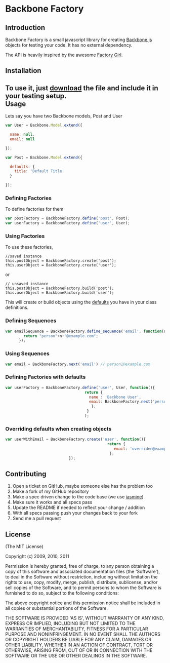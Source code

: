 Backbone Factory
================

Introduction
------------

Backbone Factory is a small javascript library for creating [Backbone.js](http://documentcloud.github.com/backbone/) objects for testing your code. It has no external dependency. 

The API is heavily inspired by the awesome [Factory Girl](https://github.com/thoughtbot/factory_girl). 


Installation
------------

To use it, just [download](https://github.com/SupportBee/Backbone-Factory/raw/master/public/javascripts/backbone-factory.js) the file and include it in your testing setup.  
Usage
-----

Lets say you have two Backbone models, Post and User

```javascript
var User = Backbone.Model.extend({

  name: null,
  email: null

});

var Post = Backbone.Model.extend({

  defaults: {
    title: 'Default Title'
  }

});
```

### Defining Factories

To define factories for them

```javascript
var postFactory = BackboneFactory.define('post', Post);
var userFactory = BackboneFactory.define('user', User);
```

### Using Factories

To use these factories, 

```javscript
//saved instance
this.postObject = BackboneFactory.create('post');
this.userObject = BackboneFactory.create('user');
```

or

```javscript
// unsaved instance
this.postObject = BackboneFactory.build('post');
this.userObject = BackboneFactory.build('user');
```

This will create or build objects using the [defaults](http://documentcloud.github.com/backbone/#Model-defaults) you have in your class definitions.


### Defining Sequences 

```javascript
var emailSequence = BackboneFactory.define_sequence('email', function(n){
        return "person"+n+"@example.com"; 
      });
```

### Using Sequences

```javascript
var email = BackboneFactory.next('email') // person1@example.com
```

### Defining Factories with defaults

```javascript
var userFactory = BackboneFactory.define('user', User, function(){
                                   return {
                                     name : 'Backbone User',
                                     email: BackboneFactory.next('person_email')
                                      };
                                    }
                                   );
```

### Overriding defaults when creating objects

```javascript
var userWithEmail = BackboneFactory.create('user', function(){
                                             return {
                                                email: 'overriden@example.com'
                                              };
                            });
 ```

Contributing
------------

1. Open a ticket on GitHub, maybe someone else has the problem too
2. Make a fork of my GitHub repository
3. Make a spec driven change to the code base (we use [jasmine](http://pivotal.github.com/jasmine/))
5. Make sure it works and all specs pass
6. Update the README if needed to reflect your change / addition
7. With all specs passing push your changes back to your fork
8. Send me a pull request


License
-------

(The MIT License)

Copyright (c) 2009, 2010, 2011

Permission is hereby granted, free of charge, to any person obtaining
a copy of this software and associated documentation files (the
'Software'), to deal in the Software without restriction, including
without limitation the rights to use, copy, modify, merge, publish,
distribute, sublicense, and/or sell copies of the Software, and to
permit persons to whom the Software is furnished to do so, subject to
the following conditions:

The above copyright notice and this permission notice shall be
included in all copies or substantial portions of the Software.

THE SOFTWARE IS PROVIDED 'AS IS', WITHOUT WARRANTY OF ANY KIND,
EXPRESS OR IMPLIED, INCLUDING BUT NOT LIMITED TO THE WARRANTIES OF
MERCHANTABILITY, FITNESS FOR A PARTICULAR PURPOSE AND NONINFRINGEMENT.
IN NO EVENT SHALL THE AUTHORS OR COPYRIGHT HOLDERS BE LIABLE FOR ANY
CLAIM, DAMAGES OR OTHER LIABILITY, WHETHER IN AN ACTION OF CONTRACT,
TORT OR OTHERWISE, ARISING FROM, OUT OF OR IN CONNECTION WITH THE
SOFTWARE OR THE USE OR OTHER DEALINGS IN THE SOFTWARE.




